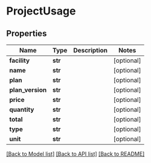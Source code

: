 # ProjectUsage


## Properties
Name | Type | Description | Notes
------------ | ------------- | ------------- | -------------
**facility** | **str** |  | [optional] 
**name** | **str** |  | [optional] 
**plan** | **str** |  | [optional] 
**plan_version** | **str** |  | [optional] 
**price** | **str** |  | [optional] 
**quantity** | **str** |  | [optional] 
**total** | **str** |  | [optional] 
**type** | **str** |  | [optional] 
**unit** | **str** |  | [optional] 

[[Back to Model list]](../README.md#documentation-for-models) [[Back to API list]](../README.md#documentation-for-api-endpoints) [[Back to README]](../README.md)


